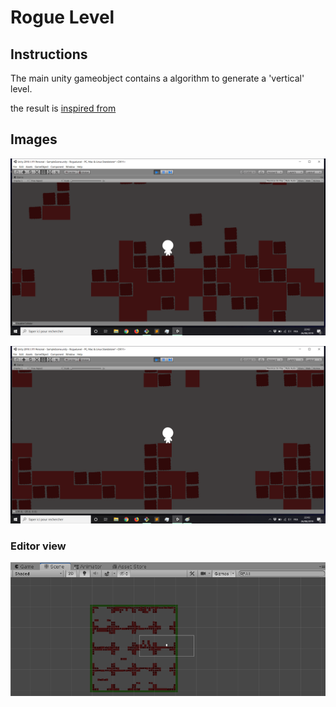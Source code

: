 # Rogue Level

## Instructions
The main unity gameobject contains a algorithm to generate a 'vertical' level.

the result is [inspired from](https://www.youtube.com/watch?v=hk6cUanSfXQ)

## Images

![image](screens/1.png)

![image2](screens/2.png)

### Editor view
![image3](screens/3.png)
